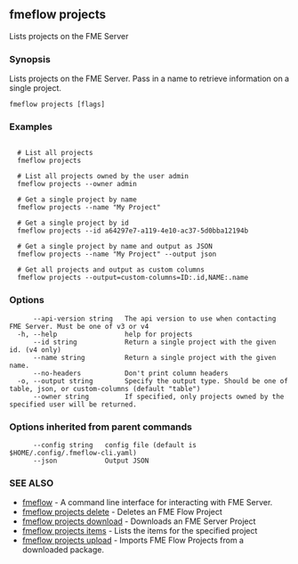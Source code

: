 ## fmeflow projects

Lists projects on the FME Server

### Synopsis

Lists projects on the FME Server. Pass in a name to retrieve information on a single project.

```
fmeflow projects [flags]
```

### Examples

```

  # List all projects
  fmeflow projects

  # List all projects owned by the user admin
  fmeflow projects --owner admin
  
  # Get a single project by name
  fmeflow projects --name "My Project"
  
  # Get a single project by id
  fmeflow projects --id a64297e7-a119-4e10-ac37-5d0bba12194b
  
  # Get a single project by name and output as JSON
  fmeflow projects --name "My Project" --output json
  
  # Get all projects and output as custom columns
  fmeflow projects --output=custom-columns=ID:.id,NAME:.name
```

### Options

```
      --api-version string   The api version to use when contacting FME Server. Must be one of v3 or v4
  -h, --help                 help for projects
      --id string            Return a single project with the given id. (v4 only)
      --name string          Return a single project with the given name.
      --no-headers           Don't print column headers
  -o, --output string        Specify the output type. Should be one of table, json, or custom-columns (default "table")
      --owner string         If specified, only projects owned by the specified user will be returned.
```

### Options inherited from parent commands

```
      --config string   config file (default is $HOME/.config/.fmeflow-cli.yaml)
      --json            Output JSON
```

### SEE ALSO

* [fmeflow](fmeflow.md)	 - A command line interface for interacting with FME Server.
* [fmeflow projects delete](fmeflow_projects_delete.md)	 - Deletes an FME Flow Project
* [fmeflow projects download](fmeflow_projects_download.md)	 - Downloads an FME Server Project
* [fmeflow projects items](fmeflow_projects_items.md)	 - Lists the items for the specified project
* [fmeflow projects upload](fmeflow_projects_upload.md)	 - Imports FME Flow Projects from a downloaded package.

